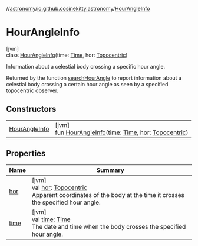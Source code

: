 //[astronomy](../../../index.md)/[io.github.cosinekitty.astronomy](../index.md)/[HourAngleInfo](index.md)

# HourAngleInfo

[jvm]\
class [HourAngleInfo](index.md)(time: [Time](../-time/index.md), hor: [Topocentric](../-topocentric/index.md))

Information about a celestial body crossing a specific hour angle.

Returned by the function [searchHourAngle](../search-hour-angle.md) to report information about a celestial body crossing a certain hour angle as seen by a specified topocentric observer.

## Constructors

| | |
|---|---|
| [HourAngleInfo](-hour-angle-info.md) | [jvm]<br>fun [HourAngleInfo](-hour-angle-info.md)(time: [Time](../-time/index.md), hor: [Topocentric](../-topocentric/index.md)) |

## Properties

| Name | Summary |
|---|---|
| [hor](hor.md) | [jvm]<br>val [hor](hor.md): [Topocentric](../-topocentric/index.md)<br>Apparent coordinates of the body at the time it crosses the specified hour angle. |
| [time](time.md) | [jvm]<br>val [time](time.md): [Time](../-time/index.md)<br>The date and time when the body crosses the specified hour angle. |
